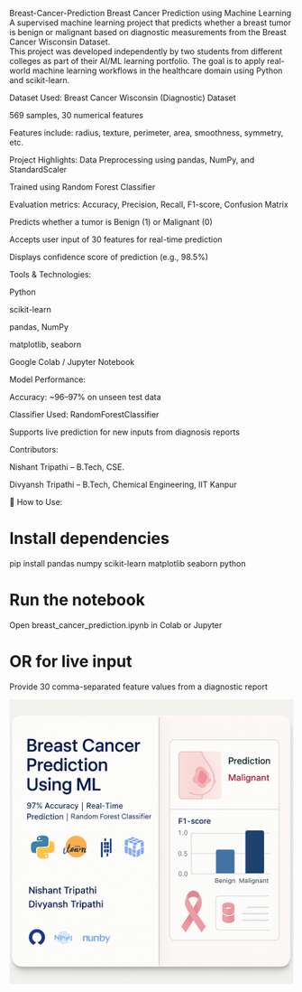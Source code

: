 Breast-Cancer-Prediction
Breast Cancer Prediction using Machine Learning A supervised machine learning project that predicts whether a breast tumor is benign or malignant based on diagnostic measurements from the Breast Cancer Wisconsin Dataset.  
This project was developed independently by two students from different colleges as part of their AI/ML learning portfolio. The goal is to apply real-world machine learning workflows in the healthcare domain using Python and scikit-learn.

Dataset Used:
Breast Cancer Wisconsin (Diagnostic) Dataset

569 samples, 30 numerical features

Features include: radius, texture, perimeter, area, smoothness, symmetry, etc.

Project Highlights:
Data Preprocessing using pandas, NumPy, and StandardScaler

Trained using Random Forest Classifier

Evaluation metrics: Accuracy, Precision, Recall, F1-score, Confusion Matrix

Predicts whether a tumor is Benign (1) or Malignant (0)

Accepts user input of 30 features for real-time prediction

Displays confidence score of prediction (e.g., 98.5%)

Tools & Technologies:

Python

scikit-learn

pandas, NumPy

matplotlib, seaborn

Google Colab / Jupyter Notebook

Model Performance:

Accuracy: ~96–97% on unseen test data

Classifier Used: RandomForestClassifier

Supports live prediction for new inputs from diagnosis reports

Contributors:

Nishant Tripathi – B.Tech, CSE.

Divyansh Tripathi – B.Tech,  Chemical Engineering, IIT Kanpur


📌 How to Use:

# Install dependencies
pip install pandas numpy scikit-learn matplotlib seaborn
python
# Run the notebook
Open breast_cancer_prediction.ipynb in Colab or Jupyter
# OR for live input
Provide 30 comma-separated feature values from a diagnostic report

![Breast Cancer Prediction Banner](./20250702_2018_Breast%20Cancer%20ML%20Design_simple_compose_01jz5sq4rjf3d81dfn90x3b7kj.png)

